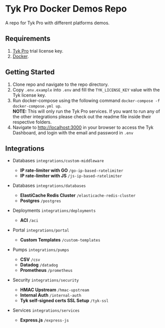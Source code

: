 # Tyk Pro Docker Demos Repo
A repo for Tyk Pro with different platforms demos.

## Requirements
1. [Tyk Pro](https://pages.tyk.io/en/sign-up-for-tyk-on-prem-licence) trial license key.
2. [Docker](https://docs.docker.com/get-docker/).

## Getting Started
1. Clone repo and navigate to the repo directory.
2. Copy `.env.example` into `.env` and fill the `TYK_LICENSE_KEY` value with the Tyk license key.
3. Run docker-compose using the following command `docker-compose -f docker-compose.yml up`.<br />
**NOTE:** This will only run the Tyk Pro services. If you want to run any of the other integrations please check out the readme file inside their respective folders.
4. Navigate to [http://localhost:3000](http://localhost:3000) in your browser to access the Tyk Dashboard, and login with the email and password in `.env`

## Integrations
- Databases `integrations/custom-middleware`
    - **IP rate-limiter with GO** `/go-ip-based-ratelimiter`
    - **IP rate-limiter with JS** `/js-ip-based-ratelimiter`

- Databases `integrations/databases`
    - **ElastiCache Redis Cluster** `/elasticache-redis-cluster`
    - **Postgres** `/postgres`

- Deployments `integrations/deployments`
    - **ACI** `/aci`

- Portal `integrations/portal`
    - **Custom Templates** `/custom-templates`

- Pumps `integrations/pumps`
    - **CSV** `/csv`
    - **Datadog** `/datadog`
    - **Prometheus** `/prometheus`

- Security `integrations/security`
    - **HMAC Upstream** `/hmac-upstream`
    - **Internal Auth** `/internal-auth`
    - **Tyk self-signed certs SSL Setup** `/tyk-ssl`

- Services `integrations/services`
    - **Express.js** `/express-js`
